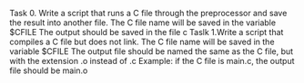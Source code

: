 Task 0. Write a script that runs a C file through the preprocessor and save the result into another file.
        The C file name will be saved in the variable $CFILE
        The output should be saved in the file c
Taslk 1.Write a script that compiles a C file but does not link.
        The C file name will be saved in the variable $CFILE
        The output file should be named the same as the C file, but with the extension .o instead of .c
            Example: if the C file is main.c, the output file should be main.o
